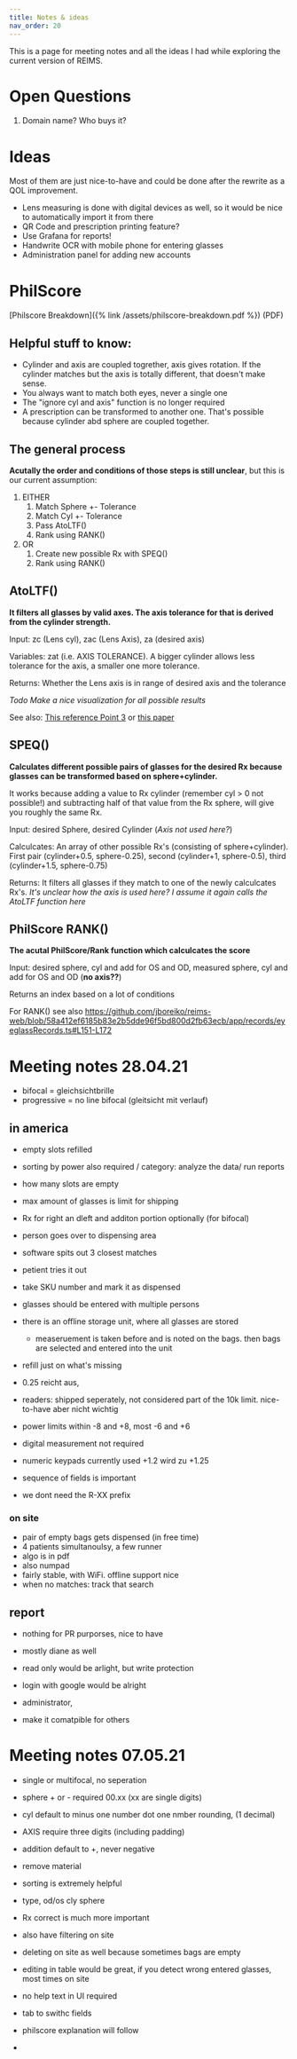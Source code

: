 ```yaml
---
title: Notes & ideas
nav_order: 20
---
```


This is a page for meeting notes and all the ideas I had while exploring the current version of REIMS.

# Open Questions

1. Domain name? Who buys it?

# Ideas

Most of them are just nice-to-have and could be done after the rewrite as a QOL improvement.

- Lens measuring is done with digital devices as well, so it would be nice to automatically import it from there
- QR Code and prescription printing feature?
- Use Grafana for reports!
- Handwrite OCR with mobile phone for entering glasses
- Administration panel for adding new accounts

# PhilScore

[Philscore Breakdown]({% link /assets/philscore-breakdown.pdf %}) (PDF)

## Helpful stuff to know:

- Cylinder and axis are coupled togrether, axis gives rotation. If the cylinder matches but the axis is totally different, that doesn't make sense.
- You always want to match both eyes, never a single one
- The "ignore cyl and axis" function is no longer required
- A prescription can be transformed to another one. That's possible because cylinder abd sphere are coupled together.

## The general process

**Acutally the order and conditions of those steps is still unclear**, but this is our current assumption:

1. EITHER
   1. Match Sphere +- Tolerance
   2. Match Cyl +- Tolerance
   3. Pass AtoLTF()
   4. Rank using RANK()
2. OR
   1. Create new possible Rx with SPEQ()
   2. Rank using RANK()

## AtoLTF()

**It filters all glasses by valid axes. The axis tolerance for that is derived from the cylinder strength.**

Input: zc (Lens cyl), zac (Lens Axis), za (desired axis)

Variables: zat (i.e. AXIS TOLERANCE). A bigger cylinder allows less tolerance for the axis, a smaller one more tolerance.

Returns: Whether the Lens axis is in range of desired axis and the tolerance

_Todo Make a nice visualization for all possible results_

See also: [This reference Point 3](https://www.thevisioncouncil.org/sites/default/files/ANSI%20Z80%201-2015_Quick%20Reference%20v2.pdf) or [this paper](https://www.ncbi.nlm.nih.gov/pmc/articles/PMC6431005/)

## SPEQ()

**Calculates different possible pairs of glasses for the desired Rx because glasses can be transformed based on sphere+cylinder.**

It works because adding a value to Rx cylinder (remember cyl > 0 not possible!) and subtracting half of that value from the Rx sphere, will give you roughly the same Rx.

Input: desired Sphere, desired Cylinder (_Axis not used here?_)

Calculcates: An array of other possible Rx's (consisting of sphere+cylinder). First pair (cylinder+0.5, sphere-0.25), second (cylinder+1, sphere-0.5), third (cylinder+1.5, sphere-0.75)

Returns: It filters all glasses if they match to one of the newly calculcates Rx's. _It's unclear how the axis is used here? I assume it again calls the AtoLTF function here_

## PhilScore RANK()

**The acutal PhilScore/Rank function which calculcates the score**

Input: desired sphere, cyl and add for OS and OD, measured sphere, cyl and add for OS and OD (**no axis??**)

Returns an index based on a lot of conditions

For RANK() see also https://github.com/jboreiko/reims-web/blob/58a412ef6185b83e2b5dde96f5bd800d2fb63ecb/app/records/eyeglassRecords.ts#L151-L172

# Meeting notes 28.04.21

- bifocal = gleichsichtbrille
- progressive = no line bifocal (gleitsicht mit verlauf)

## in america

- empty slots refilled

- sorting by power also required / category: analyze the data/ run reports
- how many slots are empty

- max amount of glasses is limit for shipping

- Rx for right an dleft and additon portion optionally (for bifocal)
- person goes over to dispensing area
- software spits out 3 closest matches
- petient tries it out
- take SKU number and mark it as dispensed

- glasses should be entered with multiple persons
- there is an offline storage unit, where all glasses are stored
  - measeruement is taken before and is noted on the bags. then bags are selected and entered into the unit
- refill just on what's missing
- 0.25 reicht aus,
- readers: shipped seperately, not considered part of the 10k limit. nice-to-have aber nicht wichtig
- power limits within -8 and +8, most -6 and +6

- digital measurement not required
- numeric keypads currently used +1.2 wird zu +1.25
- sequence of fields is important

- we dont need the R-XX prefix

### on site

- pair of empty bags gets dispensed (in free time)
- 4 patients simultanoulsy, a few runner
- algo is in pdf
- also numpad
- fairly stable, with WiFi. offline support nice
- when no matches: track that search

## report

- nothing for PR purporses, nice to have
- mostly diane as well

- read only would be arlight, but write protection

- login with google would be alright

- administrator,
- make it comatpible for others

# Meeting notes 07.05.21

- single or multifocal, no seperation
- sphere + or - required 00.xx (xx are single digits)
- cyl default to minus one number dot one nmber rounding, (1 decimal)
- AXIS require three digits (including padding)
- addition default to +, never negative

- remove material

- sorting is extremely helpful
- type, od/os cly sphere
- Rx correct is much more important
- also have filtering on site

- deleting on site as well because sometimes bags are empty
- editing in table would be great, if you detect wrong entered glasses, most times on site

- no help text in UI required

- tab to swithc fields
- philscore explanation will follow

-
